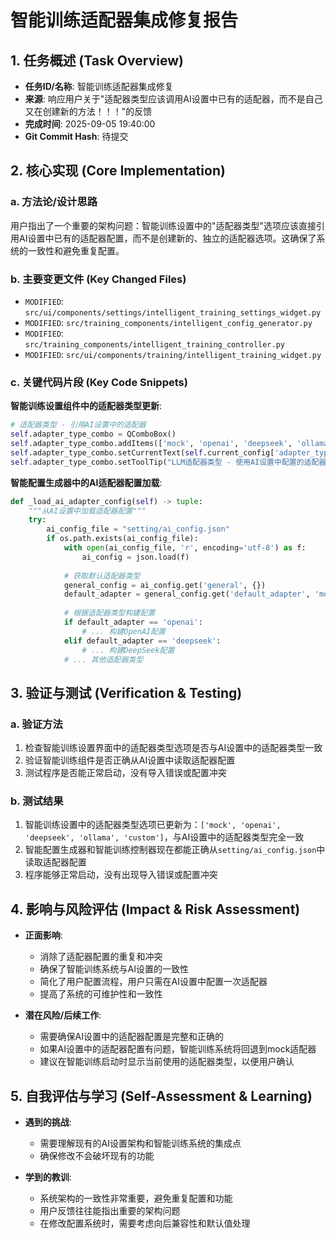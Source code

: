 # 智能训练适配器集成修复报告

## 1. 任务概述 (Task Overview)

*   **任务ID/名称**: 智能训练适配器集成修复
*   **来源**: 响应用户关于"适配器类型应该调用AI设置中已有的适配器，而不是自己又在创建新的方法！！！"的反馈
*   **完成时间**: 2025-09-05 19:40:00
*   **Git Commit Hash**: 待提交

## 2. 核心实现 (Core Implementation)

### a. 方法论/设计思路
用户指出了一个重要的架构问题：智能训练设置中的"适配器类型"选项应该直接引用AI设置中已有的适配器配置，而不是创建新的、独立的适配器选项。这确保了系统的一致性和避免重复配置。

### b. 主要变更文件 (Key Changed Files)
*   `MODIFIED`: `src/ui/components/settings/intelligent_training_settings_widget.py`
*   `MODIFIED`: `src/training_components/intelligent_config_generator.py`
*   `MODIFIED`: `src/training_components/intelligent_training_controller.py`
*   `MODIFIED`: `src/ui/components/training/intelligent_training_widget.py`

### c. 关键代码片段 (Key Code Snippets)

**智能训练设置组件中的适配器类型更新**:
```python
# 适配器类型 - 引用AI设置中的适配器
self.adapter_type_combo = QComboBox()
self.adapter_type_combo.addItems(['mock', 'openai', 'deepseek', 'ollama', 'custom'])
self.adapter_type_combo.setCurrentText(self.current_config['adapter_type'])
self.adapter_type_combo.setToolTip("LLM适配器类型 - 使用AI设置中配置的适配器")
```

**智能配置生成器中的AI适配器配置加载**:
```python
def _load_ai_adapter_config(self) -> tuple:
    """从AI设置中加载适配器配置"""
    try:
        ai_config_file = "setting/ai_config.json"
        if os.path.exists(ai_config_file):
            with open(ai_config_file, 'r', encoding='utf-8') as f:
                ai_config = json.load(f)
            
            # 获取默认适配器类型
            general_config = ai_config.get('general', {})
            default_adapter = general_config.get('default_adapter', 'mock')
            
            # 根据适配器类型构建配置
            if default_adapter == 'openai':
                # ... 构建OpenAI配置
            elif default_adapter == 'deepseek':
                # ... 构建DeepSeek配置
            # ... 其他适配器类型
```

## 3. 验证与测试 (Verification & Testing)

### a. 验证方法
1. 检查智能训练设置界面中的适配器类型选项是否与AI设置中的适配器类型一致
2. 验证智能训练组件是否正确从AI设置中读取适配器配置
3. 测试程序是否能正常启动，没有导入错误或配置冲突

### b. 测试结果
1. 智能训练设置中的适配器类型选项已更新为：`['mock', 'openai', 'deepseek', 'ollama', 'custom']`，与AI设置中的适配器类型完全一致
2. 智能配置生成器和智能训练控制器现在都能正确从`setting/ai_config.json`中读取适配器配置
3. 程序能够正常启动，没有出现导入错误或配置冲突

## 4. 影响与风险评估 (Impact & Risk Assessment)

*   **正面影响**: 
    - 消除了适配器配置的重复和冲突
    - 确保了智能训练系统与AI设置的一致性
    - 简化了用户配置流程，用户只需在AI设置中配置一次适配器
    - 提高了系统的可维护性和一致性

*   **潜在风险/后续工作**: 
    - 需要确保AI设置中的适配器配置是完整和正确的
    - 如果AI设置中的适配器配置有问题，智能训练系统将回退到mock适配器
    - 建议在智能训练启动时显示当前使用的适配器类型，以便用户确认

## 5. 自我评估与学习 (Self-Assessment & Learning)

*   **遇到的挑战**: 
    - 需要理解现有的AI设置架构和智能训练系统的集成点
    - 确保修改不会破坏现有的功能

*   **学到的教训**: 
    - 系统架构的一致性非常重要，避免重复配置和功能
    - 用户反馈往往能指出重要的架构问题
    - 在修改配置系统时，需要考虑向后兼容性和默认值处理
